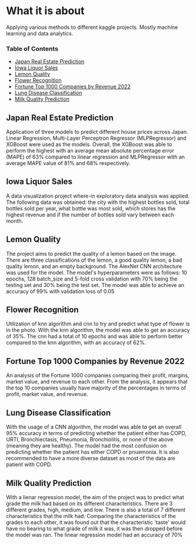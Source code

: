 # What it is about
Applying various methods to different kaggle projects. Mostly machine learning and data analytics.


### Table of Contents
- [Japan Real Estate Prediction](#japan-real-estate-prediction)
- [Iowa Liquor Sales](#iowa-liquor-sales)
- [Lemon Quality](#lemon-quality)
- [Flower Recognition](#flower-recognition)
- [Fortune Top 1000 Companies by Revenue 2022](#fortune-top-1000-companies-by-revenue-2022)
- [Lung Disease Classification](#lung-disease-classification)
- [Milk Quality Prediction](#milk-quality-prediction)

## Japan Real Estate Prediction

Application of three models to predict different house prices across Japan. Linear Regression, Multi-Layer Perceptron Regressor (MLPRegressor) and XGBoost were used as the models. Overall, the XGBoost was able to perform the highest with an average mean absolute percentage error (MAPE) of 63% compared to linear regression and MLPRegressor with an average MAPE value of 81% and 68% respectively.

## Iowa Liquor Sales

A data visualization project where-in exploratory data analysis was applied. The following data was obtained: the city with the highest bottles sold, total bottles sold per year, what bottle was most sold, which stores has the highest revenue and if the number of bottles sold vary between each month.

## Lemon Quality

The project aims to predict the quality of a lemon based on the image. There are three classifications of the lemon, a good quality lemon, a bad quality lemon, and an empty background. The AlexNet CNN architecture was used for the model. The model's hyperparameters were as follows: 10 epochs, 128 batch_size and 5-fold cross validation with 70% being the testing set and 30% being the test set. The model was able to achieve an accuracy of 99% with validation loss of 0.05

## Flower Recognition

Utilization of knn algorithm and cnn to try and predict what type of flower is in the photo. With the knn algorithm, the model was able to get an accuracy of 35%. The cnn had a total of 10 epochs and was able to perform better compared to the knn algorithm, with an accuracy of 62%.

## Fortune Top 1000 Companies by Revenue 2022

An analysis of the Fortune 1000 companies comparing their profit, margins, market value, and revenue to each other. From the analysis, it appears that the top 10 companies usually have majority of the percentages in terms of profit, market value, and revenue. 

## Lung Disease Classification

With the usage of a CNN algorithm, the model was able to get an overall 95% accuracy in terms of predicting whether the patient either has COPD, URTI, Bronchiectasis, Pneumonia, Bronchiolitis, or none of the above (meaning they are healthy). The model had the most confusion on predicting whether the patient has either COPD or pnuemonia. It is also recommended to have a more diverse dataset as most of the data are patient with COPD.

## Milk Quality Prediction

With a lienar regression model, the aim of the project was to predict what grade the milk had based on its different characteristics. There are 3 different grades, high, medium, and low. There is also a total of 7 different characteristics that the milk had. Comparing the characteristics of the grades to each other, it was found out that the characteristic 'taste' would have no bearing to what grade of milk it was, it was then dropped before the model was ran. The linear regression model had an accuracy of 70%
